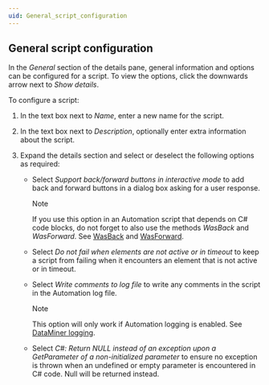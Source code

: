 ```yaml
---
uid: General_script_configuration
---
```


## General script configuration

In the *General* section of the details pane, general information and options can be configured for a script. To view the options, click the downwards arrow next to *Show details*.

To configure a script:

1. In the text box next to *Name*, enter a new name for the script.

2. In the text box next to *Description*, optionally enter extra information about the script.

3. Expand the details section and select or deselect the following options as required:

    - Select *Support back/forward buttons in interactive mode* to add back and forward buttons in a dialog box asking for a user response.

        > [!NOTE]
        > If you use this option in an Automation script that depends on C# code blocks, do not forget to also use the methods *WasBack* and *WasForward*. See [WasBack](../../part_7/CsharpReference/UIResults_methods.md#wasback) and [WasForward](../../part_7/CsharpReference/UIResults_methods.md#wasforward).

    - Select *Do not fail when elements are not active or in timeout* to keep a script from failing when it encounters an element that is not active or in timeout.

    - Select *Write comments to log file* to write any comments in the script in the Automation log file.

        > [!NOTE]
        > This option will only work if Automation logging is enabled. See [DataMiner logging](../../part_6/logging/DataMiner_logging.md).

    - Select *C#: Return NULL instead of an exception upon a GetParameter of a non-initialized parameter* to ensure no exception is thrown when an undefined or empty parameter is encountered in C# code. Null will be returned instead.

